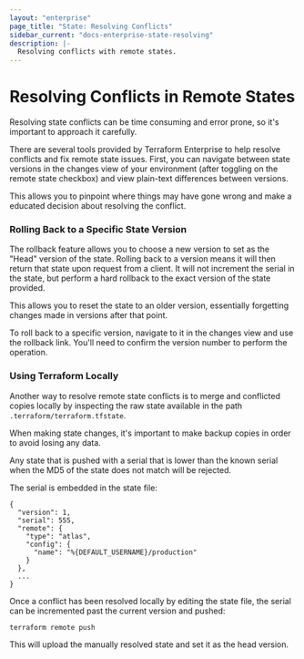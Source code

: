 ```yaml
---
layout: "enterprise"
page_title: "State: Resolving Conflicts"
sidebar_current: "docs-enterprise-state-resolving"
description: |-
  Resolving conflicts with remote states.
---
```


# Resolving Conflicts in Remote States

Resolving state conflicts can be time consuming and error prone, so
it's important to approach it carefully.

There are several tools provided by Terraform Enterprise to help resolve conflicts
and fix remote state issues. First, you can navigate between state
versions in the changes view of your environment (after toggling on
the remote state checkbox) and view plain-text differences between
versions.

This allows you to pinpoint where things may have gone wrong and
make a educated decision about resolving the conflict.

### Rolling Back to a Specific State Version

The rollback feature allows you to choose a new version to set as the
"Head" version of the state. Rolling back to a version means it will
then return that state upon request from a client. It will not
increment the serial in the state, but perform a hard rollback to the
exact version of the state provided.

This allows you to reset the state to an older version, essentially
forgetting changes made in versions after that point.

To roll back to a specific version, navigate to it in the changes view
and use the rollback link. You'll need to confirm the version number
to perform the operation.

### Using Terraform Locally

Another way to resolve remote state conflicts
is to merge and conflicted copies locally by inspecting the
raw state available in the path `.terraform/terraform.tfstate`.

When making state changes, it's important to make backup copies in
order to avoid losing any data.

Any state that is pushed with a serial that is lower
than the known serial when the MD5 of the state does not match will be rejected.

The serial is embedded in the state file:

    {
      "version": 1,
      "serial": 555,
      "remote": {
        "type": "atlas",
        "config": {
          "name": "%{DEFAULT_USERNAME}/production"
        }
      },
      ...
    }

Once a conflict has been resolved locally by editing the state file,
the serial can be incremented past the current version and
pushed:

    terraform remote push

This will upload the manually resolved state and set it as the head
version.
